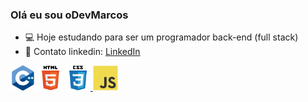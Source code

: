### Olá eu sou oDevMarcos
- 💻 Hoje estudando para ser um programador back-end (full stack)
- 📧 Contato linkedin: [LinkedIn](https://www.linkedin.com/in/marcos-vin%C3%ADcius-8ab575260/) 


<a href="https://www.w3.org/html/" target="_blank"> <img src="https://github.com/devicons/devicon/blob/master/icons/cplusplus/cplusplus-original.svg" alt="html5" width="40" height="40"/></a> 
<a href="https://www.w3.org/html/" target="_blank"> <img src="https://raw.githubusercontent.com/devicons/devicon/master/icons/html5/html5-original-wordmark.svg" alt="html5" width="40" height="40"/></a> 
<a href="https://www.w3schools.com/css/" target="_blank"> <img src="https://raw.githubusercontent.com/devicons/devicon/master/icons/css3/css3-original-wordmark.svg" alt="css3" width="40" height="40"/> </a>
<a href="https://developer.mozilla.org/en-US/docs/Web/JavaScript" target="_blank"> <img src="https://raw.githubusercontent.com/devicons/devicon/master/icons/javascript/javascript-original.svg" alt="javascript" width="40" height="40"/> </a>
